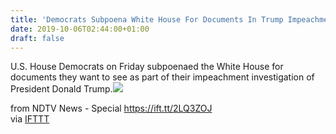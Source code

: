 ```yaml
---
title: 'Democrats Subpoena White House For Documents In Trump Impeachment Probe'
date: 2019-10-06T02:44:00+01:00
draft: false
---
```


U.S. House Democrats on Friday subpoenaed the White House for documents they want to see as part of their impeachment investigation of President Donald Trump.![](http://feeds.feedburner.com/~r/NDTV-LatestNews/~4/yRFI7kmpEhU)  
  
from NDTV News - Special https://ift.tt/2LQ3ZOJ  
via [IFTTT](https://ifttt.com/?ref=da&site=blogger)